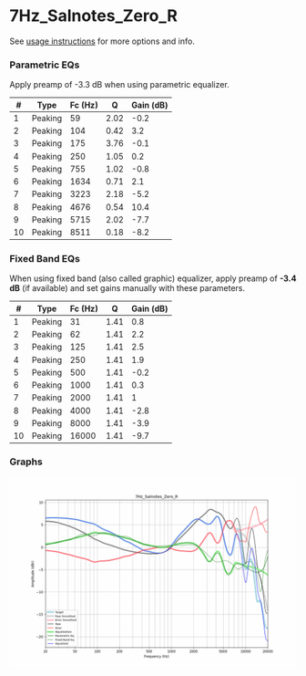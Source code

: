 # 7Hz_Salnotes_Zero_R
See [usage instructions](https://github.com/jaakkopasanen/AutoEq#usage) for more options and info.

### Parametric EQs
Apply preamp of -3.3 dB when using parametric equalizer.

|   # | Type    |   Fc (Hz) |    Q |   Gain (dB) |
|-----|---------|-----------|------|-------------|
|   1 | Peaking |        59 | 2.02 |        -0.2 |
|   2 | Peaking |       104 | 0.42 |         3.2 |
|   3 | Peaking |       175 | 3.76 |        -0.1 |
|   4 | Peaking |       250 | 1.05 |         0.2 |
|   5 | Peaking |       755 | 1.02 |        -0.8 |
|   6 | Peaking |      1634 | 0.71 |         2.1 |
|   7 | Peaking |      3223 | 2.18 |        -5.2 |
|   8 | Peaking |      4676 | 0.54 |        10.4 |
|   9 | Peaking |      5715 | 2.02 |        -7.7 |
|  10 | Peaking |      8511 | 0.18 |        -8.2 |

### Fixed Band EQs
When using fixed band (also called graphic) equalizer, apply preamp of **-3.4 dB** (if available) and set gains manually with these parameters.

|   # | Type    |   Fc (Hz) |    Q |   Gain (dB) |
|-----|---------|-----------|------|-------------|
|   1 | Peaking |        31 | 1.41 |         0.8 |
|   2 | Peaking |        62 | 1.41 |         2.2 |
|   3 | Peaking |       125 | 1.41 |         2.5 |
|   4 | Peaking |       250 | 1.41 |         1.9 |
|   5 | Peaking |       500 | 1.41 |        -0.2 |
|   6 | Peaking |      1000 | 1.41 |         0.3 |
|   7 | Peaking |      2000 | 1.41 |         1   |
|   8 | Peaking |      4000 | 1.41 |        -2.8 |
|   9 | Peaking |      8000 | 1.41 |        -3.9 |
|  10 | Peaking |     16000 | 1.41 |        -9.7 |

### Graphs
![](./7Hz_Salnotes_Zero_R.png)
